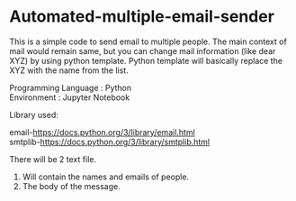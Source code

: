 # Automated-multiple-email-sender

This is a simple code to send email to multiple people.
The main context of mail would  remain same, but you can change mail information (like dear XYZ) by using python template.
Python template will basically replace the XYZ with the name from the list.


Programming Language : Python  
Environment : Jupyter Notebook  

Library used:  

email-https://docs.python.org/3/library/email.html  
smtplib-https://docs.python.org/3/library/smtplib.html  

There will be 2 text file.
1) Will contain the names and emails of people.
2) The body of the message.
